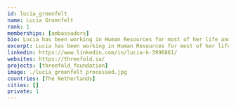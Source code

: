 ```yaml
---
id: lucia_groenfelt
name: Lucia Groenfelt
rank: 1
memberships: [ambassadors]
bio: Lucia has been working in Human Resources for most of her life and has a passion for getting things done the right way for the company, but certainly also for the individual. She's looking forward to bring this movement to the next level and get internet capacity in the hands of people that have had very poor access to it to date. Ambassador fell in love with Threefold ThreeFold's vision is an ambitious one is to create a neutral, private, efficient and affordable internet. ThreeFold's team has breakthrough technology that will create a new, distributed and accessible for anyone internet. The world is dying for an alternative to large, non-transparent and privacy-invading service providers of today. Equal chances for every one of us, not a happy few of us.
excerpt: Lucia has been working in Human Resources for most of her life and has a passion for getting things done.
linkedin: https://www.linkedin.com/in/lucia-k-3996861/
websites: https://threefold.io/
projects: [threefold_foundation]
image: ./lucia_groenfelt_processed.jpg
countries: [The Netherlands]
cities: []
private: 1
---
```

